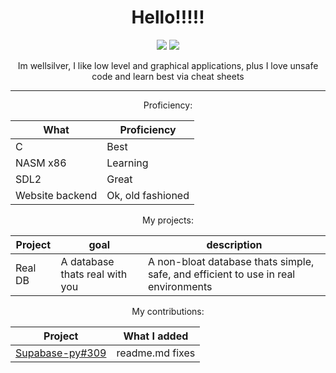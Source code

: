 <!-- im looking at this later on, and asking why I made it in html? I think I was trying to center align everything but markdown doesnt like that-->

<!-- okay now I just found out that why its in html is because its completely broken for some reason, wont let me use markdown except for the tables -->

<div style="text-align: center;">
  
  <h1 style="align:center"> Hello!!!!! </h1>
  <img src="https://github-stats-alpha.vercel.app/api?username=wellsilver&cc=22272e&tc=37BCF6&ic=fff&bc=0000">
  <img src="https://github-readme-streak-stats.herokuapp.com?user=wellsilver&theme=dark&date_format=M%20j%5B%2C%20Y%5D">
  <p> Im wellsilver, I like low level and graphical applications, plus I love unsafe code and learn best via cheat sheets</p>
  
  <hr />
  <p> Proficiency: </p>
  
  | What | Proficiency |
  | -------- | ----------- |
  | C | Best |
  | NASM x86 | Learning |
  | SDL2 | Great |
  | Website backend | Ok, old fashioned |
  
  <p> My projects: </p>
  
  | Project | goal | description |
  | ------- | ---- | ----------- |
  | Real DB | A database thats real with you | A non-bloat database thats simple, safe, and efficient to use in real environments |
  
  <p> My contributions: </p>
  
  | Project | What I added |
  | ------- | ------------ |
  | [Supabase-py#309]([https://github.com/supabase-community/supabase-py](https://github.com/supabase-community/supabase-py/pull/309)) | readme.md fixes |
  
</div>
